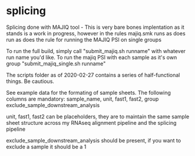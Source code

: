 # splicing
Splicing done with MAJIQ tool - This is very bare bones implentation as it stands is a work in progress, however in the rules majiq.smk runs as does run as does the rule for running the MAJIQ PSI on single groups



To run the full build, simply call "submit_majiq.sh runname" with whatever run name you'd like.
To run the majiq PSI with each sample as it's own group "submit_majiq_single.sh runname"

The scripts folder as of 2020-02-27 contains a series of half-functional things. Be cautious.

See example data for the formating of sample sheets.
The following columns are mandatory:
sample_name,
unit,
fast1,
fast2,
group
exclude_sample_downstream_analysis

unit, fast1, fast2 can be placeholders, they are to maintain the same sample sheet structure across my RNAseq alignment pipeline and the splicing pipeline

exclude_sample_downstream_analysis should be present, if you want to exclude a sample it should be a 1
